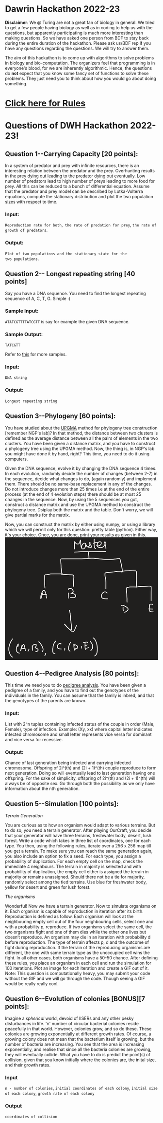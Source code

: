 # Dawrin Hackathon 2022-23

**Disclaimer**: We @ Turing are not a great fan of biology in general. We tried to get a few people having biology as well as in coding to help us with the questions, but apparently participating is much more interesting than making questions. So we have asked one person from BDF to stay back during the entire duration of the hackathon. Please ask us/BDF rep if you have any questions regarding the questions. We will try to answer them. 

The aim of this hackathon is to come up with algorithms to solve problems in biology and bio-computation. The organizers feel that programming is in everyone's blood, for we are inherently algorithmic. Hence, the questions do **not** expect that you know some fancy set of functions to solve these problems. They just need you to think about how you would go about doing something.

# [Click here for Rules](./rules)

# **Questions of DWH Hackathon 2022-23!**

##  Question 1--Carrying Capacity [20 points]:

In a system of predator and prey with infinite resources, there is an interesting relation between the predator and the prey. Overhunting results in the prey dying out leading to the predator dying out eventually. Low number of predators lead to high number of preys leading to more food for prey. All this can be reduced to a bunch of differential equation. Assume that the predator and prey model can be described by Lotka-Volterra equations, compute the stationary distribution and plot the two population sizes with respect to time.
### Input: 
`Reproduction rate for both`,` the rate of predation for prey`, `the rate of growth of predators`.

### Output:
 `Plot of two populations and the stationary state for the two populations`.


## Question 2-- Longest repeating string [40 points]

Say you have a DNA sequence. You need to find the longest repeating sequence of A, C, T, G. Simple :)

### Sample Input:
`ATATCGTTTTATCGTT` is say for example the given DNA sequence. 

### Sample Output:
`TATCGTT`

Refer to [this](./LongestRepeat.zip) for more samples.

### Input: 

`DNA string`

### Output: 
`Longest repeating string`



## Question 3--Phylogeny [60 points]:

You have studied about the [UPGMA](https://en.wikipedia.org/wiki/UPGMA) method for phylogeny tree construction [remember NGP's lab]? In that method, the distance between two clusters is defined as the average distance between all the pairs of elements in the two clusters. You have been given a distance matrix, and you have to construct a phylogeny tree using the UPGMA method. Now, the thing is, in NGP's lab you might have done it by hand, right? This time, you need to do it using computers. 

Given the DNA sequence, evolve it by changing the DNA sequence 4 times. In each evolution, randomly decide the number of changes (between 2-7) in the sequence, decide what changes to do, (again randomly) and implement them. There should be no same-base replacement in any of the changes. Do not introduce changes more than 25 times i.e at the end of the entire process (at the end of 4 evolution steps) there should be at most 25 changes in the sequence. Now, by using the 5 sequences you got, construct a distance matrix and use the UPGMA method to construct the phylogeny tree. Dsiplay both the matrix and the table. Don't worry, we will give partial marks for the matrix.

Now, you can construct the matrix by either using numpy, or using a library which we will permit only for this question: pretty table (python). Either way, it's your choice. Once, you are done, print your results as given in this. ![picure](./UPGMA_output_example.png)

## Question 4--Pedigree Analysis [80 points]:
 This time we need you to do [pedigree analysis](https://en.wikipedia.org/wiki/Pedigree_analysis). You have been given a pedigree of a family, and you have to find out the genotypes of the individuals in the family. You can assume that the family is inbred, and that the genotypes of the parents are known.

  ### Input: 
 
 List with 2^n tuples containing infected status of the couple in order (Male, Female), type of infection. Example: (Xy, xx) where capital letter indicates infected chromosome and small letter represents vice versa for dominant and vice versa for recessive.

### Output: 
Chance of last generation being infected and carrying infected chromosome. 
Offspring of 2i^(th) and (2i + 1)^(th) couple reproduce to form next generation. Doing so will eventually lead to last generation having one offspring. 
For the sake of simplicity, offspring of 2i^(th) and (2i + 1)^(th) will always be of opposite sex. Go through both the possibility as we only have information about the nth generation. 


## Question 5--Simulation [100 points]:

*Terrain Generation*

You are curious as to how an organism would adapt to various terrains. But to do so, you need a terrain generator. After playing OurCraft, you decide that your generator will have three terrains, freshwater body, desert, lush forest. Write a code which takes in three list of coordinates, one for each type. You then, using the following rules, iterate over a 256 x 256 map till you get a terrain. To make sure you can reach the same generation again, you also include an option to fix a seed. For each type, you assign a probability of duplication. For each empty cell on the map, check the immediate 4 neighbours. The terrain in majority is selected and with probability of duplication, the empty cell either is assigned the terrain in majority or remains unassigned. Should there not be a tie for majority, randomly select among the tied terrains. Use blue for freshwater body, yellow for desert and green for lush forest.

*The organisms*

Wonderful! Now we have a terrain generator. Now to simulate organisms on it. Each organism is capable of reproduction in iteration after its birth. Reproduction is defined as follow. Each organism will look at the neighbouring empty cell out of the four neighbouring cells, select one and with a probability p, reproduce. If two organisms select the same cell, the two organisms fight and one of them dies while the other one lives but doesn’t reproduce. An organism may die in an iteration with probability d before reproduction. The type of terrain affects p, d and the outcome of fight during reproduction. If the terrain of the reproducing organisms are different, the one with same terrain type as the unoccupied cell wins the fight. In all other cases, both organisms have a 50-50 chance.
After defining these rules, you place an organism in each cell and run the simulation for 100 iterations. Plot an image for each iteration and create a GIF out of it. Note: This question is computationally heavy, you may submit your code without the GIF and we will go through the code. Though seeing a GIF would be really really cool. 


## Question 6--Evolution of colonies [BONUS][7 points]: 

Imagine a *spherical* world, devoid of IISERs and any other pesky disturbances in life. 'n' number of circular bacterial colonies reside peacefully in that world. However, colonies grow, and so do these. These colonies are growing exponentially at different growth rates. Of course, a growing colony does not mean that the bacterium itself is growing, but the number of bacteria are increasing. You see that the area is increasing exponentially, and realise that since all the bacteria colonies are growing, they will eventually collide. What you have to do is predict the point(s) of collision, given that you know initially where the colonies are, the inital size, and their growth rates.

### Input

`n - number of colonies`, `initial coordinates of each colony`, `initial size of each colony`, `growth rate of each colony`

### Output

`coordinates of collision`





